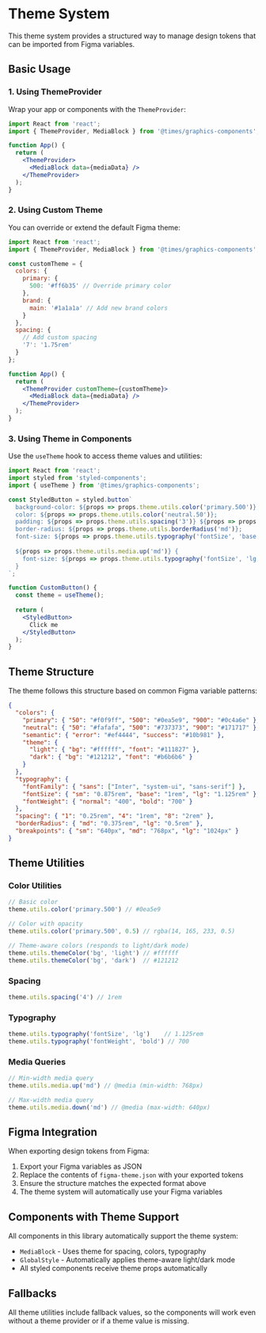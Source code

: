 # Theme System

This theme system provides a structured way to manage design tokens that can be imported from Figma variables.

## Basic Usage

### 1. Using ThemeProvider

Wrap your app or components with the `ThemeProvider`:

```jsx
import React from 'react';
import { ThemeProvider, MediaBlock } from '@times/graphics-components';

function App() {
  return (
    <ThemeProvider>
      <MediaBlock data={mediaData} />
    </ThemeProvider>
  );
}
```

### 2. Using Custom Theme

You can override or extend the default Figma theme:

```jsx
import React from 'react';
import { ThemeProvider, MediaBlock } from '@times/graphics-components';

const customTheme = {
  colors: {
    primary: {
      500: '#ff6b35' // Override primary color
    },
    brand: {
      main: '#1a1a1a' // Add new brand colors
    }
  },
  spacing: {
    // Add custom spacing
    '7': '1.75rem'
  }
};

function App() {
  return (
    <ThemeProvider customTheme={customTheme}>
      <MediaBlock data={mediaData} />
    </ThemeProvider>
  );
}
```

### 3. Using Theme in Components

Use the `useTheme` hook to access theme values and utilities:

```jsx
import React from 'react';
import styled from 'styled-components';
import { useTheme } from '@times/graphics-components';

const StyledButton = styled.button`
  background-color: ${props => props.theme.utils.color('primary.500')};
  color: ${props => props.theme.utils.color('neutral.50')};
  padding: ${props => props.theme.utils.spacing('3')} ${props => props.theme.utils.spacing('6')};
  border-radius: ${props => props.theme.utils.borderRadius('md')};
  font-size: ${props => props.theme.utils.typography('fontSize', 'base')};
  
  ${props => props.theme.utils.media.up('md')} {
    font-size: ${props => props.theme.utils.typography('fontSize', 'lg')};
  }
`;

function CustomButton() {
  const theme = useTheme();
  
  return (
    <StyledButton>
      Click me
    </StyledButton>
  );
}
```

## Theme Structure

The theme follows this structure based on common Figma variable patterns:

```json
{
  "colors": {
    "primary": { "50": "#f0f9ff", "500": "#0ea5e9", "900": "#0c4a6e" },
    "neutral": { "50": "#fafafa", "500": "#737373", "900": "#171717" },
    "semantic": { "error": "#ef4444", "success": "#10b981" },
    "theme": {
      "light": { "bg": "#ffffff", "font": "#111827" },
      "dark": { "bg": "#121212", "font": "#b6b6b6" }
    }
  },
  "typography": {
    "fontFamily": { "sans": ["Inter", "system-ui", "sans-serif"] },
    "fontSize": { "sm": "0.875rem", "base": "1rem", "lg": "1.125rem" },
    "fontWeight": { "normal": "400", "bold": "700" }
  },
  "spacing": { "1": "0.25rem", "4": "1rem", "8": "2rem" },
  "borderRadius": { "md": "0.375rem", "lg": "0.5rem" },
  "breakpoints": { "sm": "640px", "md": "768px", "lg": "1024px" }
}
```

## Theme Utilities

### Color Utilities

```jsx
// Basic color
theme.utils.color('primary.500') // #0ea5e9

// Color with opacity
theme.utils.color('primary.500', 0.5) // rgba(14, 165, 233, 0.5)

// Theme-aware colors (responds to light/dark mode)
theme.utils.themeColor('bg', 'light') // #ffffff
theme.utils.themeColor('bg', 'dark')  // #121212
```

### Spacing

```jsx
theme.utils.spacing('4') // 1rem
```

### Typography

```jsx
theme.utils.typography('fontSize', 'lg')    // 1.125rem
theme.utils.typography('fontWeight', 'bold') // 700
```

### Media Queries

```jsx
// Min-width media query
theme.utils.media.up('md') // @media (min-width: 768px)

// Max-width media query  
theme.utils.media.down('md') // @media (max-width: 640px)
```

## Figma Integration

When exporting design tokens from Figma:

1. Export your Figma variables as JSON
2. Replace the contents of `figma-theme.json` with your exported tokens
3. Ensure the structure matches the expected format above
4. The theme system will automatically use your Figma variables

## Components with Theme Support

All components in this library automatically support the theme system:

- `MediaBlock` - Uses theme for spacing, colors, typography
- `GlobalStyle` - Automatically applies theme-aware light/dark mode
- All styled components receive theme props automatically

## Fallbacks

All theme utilities include fallback values, so the components will work even without a theme provider or if a theme value is missing. 